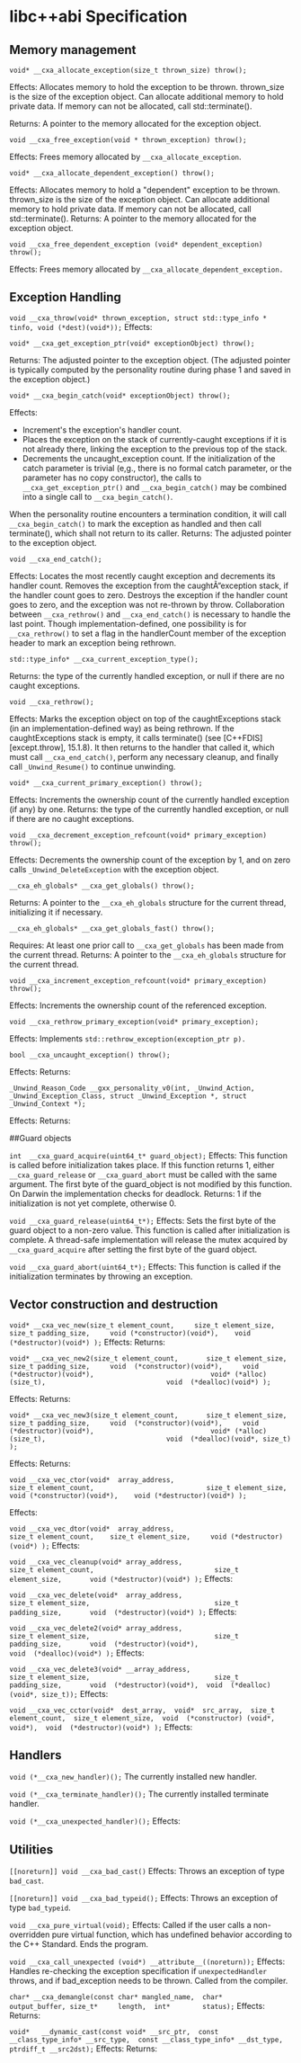 # libc++abi Specification



## Memory management

`void* __cxa_allocate_exception(size_t thrown_size) throw();`

Effects: Allocates memory to hold the exception to be thrown. thrown_size is the size of the exception object. Can allocate additional memory to hold private data. If memory can not be allocated, call std::terminate().

Returns: A pointer to the memory allocated for the exception object.

`void __cxa_free_exception(void * thrown_exception) throw();`

Effects: Frees memory allocated by `__cxa_allocate_exception`.

`void* __cxa_allocate_dependent_exception() throw();`

Effects: Allocates memory to hold a "dependent" exception to be thrown. thrown_size is the size of the exception object. Can allocate additional memory to hold private data. If memory can not be allocated, call std::terminate().
Returns: A pointer to the memory allocated for the exception object.

`void __cxa_free_dependent_exception (void* dependent_exception) throw();`

Effects: Frees memory allocated by `__cxa_allocate_dependent_exception.`


## Exception Handling

`void __cxa_throw(void* thrown_exception, struct std::type_info * tinfo, void (*dest)(void*));`
Effects:

`void* __cxa_get_exception_ptr(void* exceptionObject) throw();`

Returns: The adjusted pointer to the exception object. (The adjusted pointer is typically computed by the personality routine during phase 1 and saved in the exception object.)

`void* __cxa_begin_catch(void* exceptionObject) throw();`

Effects:
* Increment's the exception's handler count.
* Places the exception on the stack of currently-caught exceptions if it is not already there, linking the exception to the previous top of the stack.
* Decrements the uncaught_exception count.
If the initialization of the catch parameter is trivial (e,g., there is no formal catch parameter, or the parameter has no copy constructor), the calls to `__cxa_get_exception_ptr()` and `__cxa_begin_catch()` may be combined into a single call to `__cxa_begin_catch()`.

When the personality routine encounters a termination condition, it will call `__cxa_begin_catch()` to mark the exception as handled and then call terminate(), which shall not return to its caller.
Returns: The adjusted pointer to the exception object.

`void __cxa_end_catch();`

Effects: Locates the most recently caught exception and decrements its handler count. Removes the exception from the caughtÃ“exception stack, if the handler count goes to zero. Destroys the exception if the handler count goes to zero, and the exception was not re-thrown by throw. Collaboration between `__cxa_rethrow()` and `__cxa_end_catch()` is necessary to handle the last point. Though implementation-defined, one possibility is for `__cxa_rethrow()` to set a flag in the handlerCount member of the exception header to mark an exception being rethrown.

`std::type_info* __cxa_current_exception_type();`

Returns: the type of the currently handled exception, or null if there are no caught exceptions.

`void __cxa_rethrow();`

Effects: Marks the exception object on top of the caughtExceptions stack (in an implementation-defined way) as being rethrown. If the caughtExceptions stack is empty, it calls terminate() (see [C++FDIS] [except.throw], 15.1.8). It then returns to the handler that called it, which must call `__cxa_end_catch()`, perform any necessary cleanup, and finally call `_Unwind_Resume()` to continue unwinding.

`void* __cxa_current_primary_exception() throw();`

Effects: Increments the ownership count of the currently handled exception (if any) by one.
Returns: the type of the currently handled exception, or null if there are no caught exceptions.

`void __cxa_decrement_exception_refcount(void* primary_exception) throw();`

Effects: Decrements the ownership count of the exception by 1, and on zero calls `_Unwind_DeleteException` with the exception object.

`__cxa_eh_globals* __cxa_get_globals() throw();`

Returns: A pointer to the `__cxa_eh_globals` structure for the current thread, initializing it if necessary.

`__cxa_eh_globals* __cxa_get_globals_fast() throw();`

Requires: At least one prior call to `__cxa_get_globals` has been made from the current thread.
Returns: A pointer to the `__cxa_eh_globals` structure for the current thread.

`void __cxa_increment_exception_refcount(void* primary_exception) throw();`

Effects: Increments the ownership count of the referenced exception.

`void __cxa_rethrow_primary_exception(void* primary_exception);`

Effects: Implements `std::rethrow_exception(exception_ptr p).`

`bool __cxa_uncaught_exception() throw();`

Effects:
Returns:

`_Unwind_Reason_Code __gxx_personality_v0(int, _Unwind_Action, _Unwind_Exception_Class, struct _Unwind_Exception *, struct _Unwind_Context *);`

Effects:
Returns:

##Guard objects

`int  __cxa_guard_acquire(uint64_t* guard_object);`
Effects: This function is called before initialization takes place. If this function returns 1, either `__cxa_guard_release` or `__cxa_guard_abort` must be called with the same argument. The first byte of the guard_object is not modified by this function.
On Darwin the implementation checks for deadlock.
Returns: 1 if the initialization is not yet complete, otherwise 0.

`void __cxa_guard_release(uint64_t*);`
Effects: Sets the first byte of the guard object to a non-zero value. This function is called after initialization is complete. A thread-safe implementation will release the mutex acquired by `__cxa_guard_acquire` after setting the first byte of the guard object.

`void __cxa_guard_abort(uint64_t*);`
Effects: This function is called if the initialization terminates by throwing an exception.

## Vector construction and destruction
`void* __cxa_vec_new(size_t element_count,     size_t element_size,                             size_t padding_size,     void (*constructor)(void*),    void (*destructor)(void*) );`
Effects:
Returns:

`void* __cxa_vec_new2(size_t element_count,       size_t element_size,                              size_t padding_size,     void  (*constructor)(void*),     void  (*destructor)(void*),                             void* (*alloc)(size_t),                              void  (*dealloc)(void*) );`

Effects:
Returns:

`void* __cxa_vec_new3(size_t element_count,       size_t element_size,                              size_t padding_size,     void  (*constructor)(void*),     void  (*destructor)(void*),                             void* (*alloc)(size_t),                              void  (*dealloc)(void*, size_t) );`

Effects:
Returns:

`void __cxa_vec_ctor(void*  array_address,                             size_t element_count,                            size_t element_size,     void (*constructor)(void*),    void (*destructor)(void*) );`

Effects:

`void __cxa_vec_dtor(void*  array_address,                             size_t element_count,    size_t element_size,     void (*destructor)(void*) );`
Effects:

`void __cxa_vec_cleanup(void* array_address,                               size_t element_count,                              size_t element_size,       void (*destructor)(void*) );`
Effects:

`void __cxa_vec_delete(void*  array_address,                               size_t element_size,                               size_t padding_size,       void  (*destructor)(void*) );`
Effects:

`void __cxa_vec_delete2(void* array_address,                               size_t element_size,                               size_t padding_size,       void  (*destructor)(void*),                              void  (*dealloc)(void*) );`
Effects:

`void __cxa_vec_delete3(void* __array_address,                               size_t element_size,                               size_t padding_size,       void  (*destructor)(void*),  void  (*dealloc) (void*, size_t));`
Effects:

`void __cxa_vec_cctor(void*  dest_array,  void*  src_array,  size_t element_count,  size_t element_size,  void  (*constructor) (void*, void*),  void  (*destructor)(void*) );`
Effects:

## Handlers
`void (*__cxa_new_handler)();`
The currently installed new handler.

`void (*__cxa_terminate_handler)();`
The currently installed terminate handler.

`void (*__cxa_unexpected_handler)();`
Effects:

## Utilities

`[[noreturn]] void __cxa_bad_cast()`
Effects:  Throws an exception of type `bad_cast`.

`[[noreturn]] void __cxa_bad_typeid();`
Effects:  Throws an exception of type `bad_typeid`.

`void __cxa_pure_virtual(void);`
Effects: Called if the user calls a non-overridden pure virtual function, which has undefined behavior according to the C++ Standard. Ends the program.

`void __cxa_call_unexpected (void*) __attribute__((noreturn));`
Effects: Handles re-checking the exception specification if `unexpectedHandler` throws, and if bad_exception needs to be thrown.  Called from the compiler.

`char* __cxa_demangle(const char* mangled_name,  char*       output_buffer, size_t*     length,  int*        status);`
Effects:
Returns:

`void*   __dynamic_cast(const void* __src_ptr,  const __class_type_info* __src_type,  const __class_type_info* __dst_type,  ptrdiff_t __src2dst);`
Effects:
Returns:
